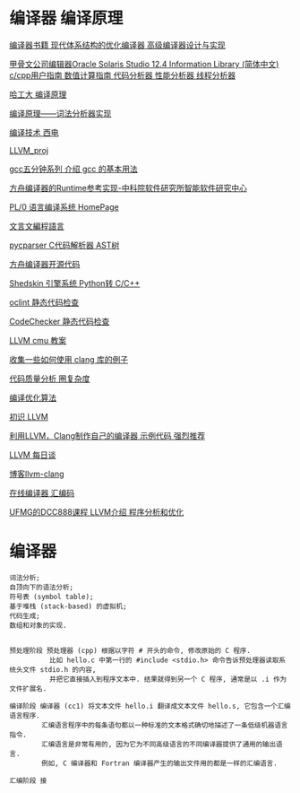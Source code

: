 # 编译器 编译原理

[编译器书籍 现代体系结构的优化编译器 高级编译器设计与实现](https://github.com/Ewenwan/compilerbook)

[甲骨文公司编辑器Oracle Solaris Studio 12.4 Information Library (简体中文) c/cpp用户指南 数值计算指南 代码分析器 性能分析器 线程分析器](https://docs.oracle.com/cd/E57201_01/)

[哈工大 编译原理 ](http://www.icourse163.org/course/HIT-1002123007)

[编译原理——词法分析器实现](https://www.cnblogs.com/zyrblog/p/6885922.html)

[编译技术 西电](http://www.xuetangx.com/courses/course-v1:XIYOU+20180208+sp/about)

[LLVM_proj](https://github.com/Ewenwan/llvm-project/blob/master/README.md)

[gcc五分钟系列 介绍 gcc 的基本用法 ](https://github.com/Ewenwan/gcc_five_minute)

[方舟编译器的Runtime参考实现-中科院软件研究所智能软件研究中心](https://github.com/isrc-cas/pacific)

[PL/0 语言编译系统 HomePage](https://github.com/gdut-yy/PL0)

[文言文編程語言](https://github.com/LingDong-/wenyan-lang)

[pycparser C代码解析器 AST树 ](https://github.com/Ewenwan/pycparser)

[方舟编译器开源代码 ](https://gitee.com/harmonyos/OpenArkCompiler)

[Shedskin 引擎系统 Python转 C/C++](https://github.com/Ewenwan/shedskin)

[oclint 静态代码检查 ](https://github.com/Ewenwan/oclint)

[CodeChecker 静态代码检查 ](https://github.com/Ewenwan/codechecker)

[LLVM  cmu 教案](http://www.cs.cmu.edu/afs/cs.cmu.edu/academic/class/15745-s14/public/lectures/)

[收集一些如何使用 clang 库的例子](https://github.com/loarabia/Clang-tutorial)

[代码质量分析 圈复杂度 ](https://github.com/Ewenwan/Code-Quality-Analyzer)

[编译优化算法](https://www.jianshu.com/u/8866e26199f3)

[初识 LLVM ](https://xiaozhuanlan.com/topic/0542687193)

[利用LLVM，Clang制作自己的编译器   示例代码  强烈推荐](https://github.com/Ewenwan/llvm-clang-samples)

[LLVM 每日谈](https://blog.csdn.net/snsn1984/article/details/8036032)

[博客llvm-clang](https://eli.thegreenplace.net/tag/llvm-clang)

[在线编译器 汇编码](https://godbolt.org/)

[UFMG的DCC888课程 LLVM介绍 程序分析和优化 ](https://homepages.dcc.ufmg.br/~fernando/classes/dcc888/ementa/)


# 编译器
```
词法分析; 
自顶向下的语法分析; 
符号表 (symbol table); 
基于堆栈 (stack-based) 的虚拟机; 
代码生成; 
数组和对象的实现.


预处理阶段 预处理器 (cpp) 根据以字符 # 开头的命令, 修改原始的 C 程序. 
          比如 hello.c 中第一行的 #include <stdio.h> 命令告诉预处理器读取系统头文件 stdio.h 的内容, 
          并把它直接插入到程序文本中. 结果就得到另一个 C 程序, 通常是以 .i 作为文件扩展名.
          
编译阶段 编译器 (cc1) 将文本文件 hello.i 翻译成文本文件 hello.s, 它包含一个汇编语言程序. 
        汇编语言程序中的每条语句都以一种标准的文本格式确切地描述了一条低级机器语言指令.
        汇编语言是非常有用的, 因为它为不同高级语言的不同编译器提供了通用的输出语言. 
        例如, C 编译器和 Fortran 编译器产生的输出文件用的都是一样的汇编语言.
        
汇编阶段 接
